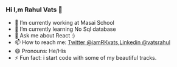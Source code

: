 ### Hi I,m Rahul Vats  👋

- 🔭 I’m currently working at Masai School
- 🌱 I’m currently learning No Sql database
- 💬 Ask me about React :) 
- 📫 How to reach me: [Twitter @iamRKvats](https://twitter.com/iamRkvats),[Linkedin @vatsrahul](https://www.linkedin.com/in/vatsrahul/)
- 😄 Pronouns: He/His
- ⚡ Fun fact: i start code with some of my beautiful tracks.

